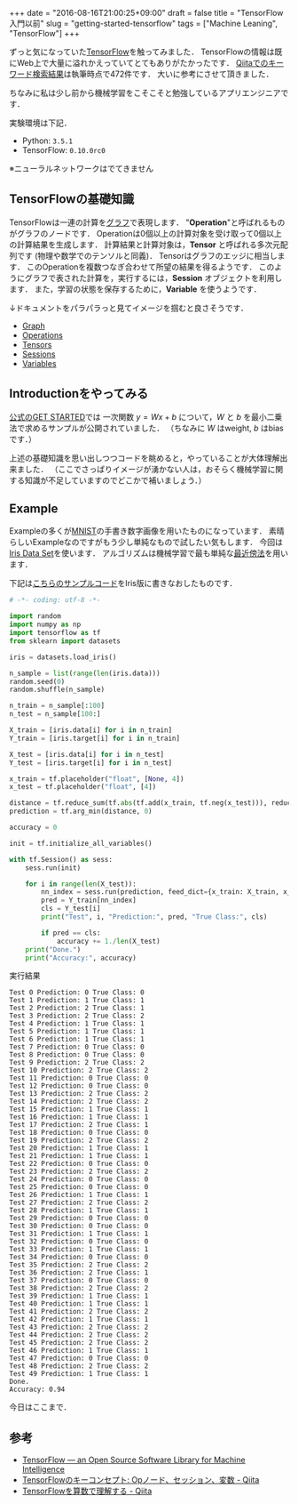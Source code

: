 +++
date = "2016-08-16T21:00:25+09:00"
draft = false
title = "TensorFlow入門以前"
slug = "getting-started-tensorflow"
tags = ["Machine Leaning", "TensorFlow"]
+++

ずっと気になっていた[TensorFlow](https://www.tensorflow.org/)を触ってみました．
TensorFlowの情報は既にWeb上で大量に溢れかえっていてとてもありがたかったです．
[Qiitaでのキーワード検索結果](http://qiita.com/search?q=tensorflow)は執筆時点で472件です．
大いに参考にさせて頂きました．

ちなみに私は少し前から機械学習をこそこそと勉強しているアプリエンジニアです．

実験環境は下記．

- Python: `3.5.1`
- TensorFlow: `0.10.0rc0`

※ニューラルネットワークはでてきません

## TensorFlowの基礎知識

TensorFlowは一連の計算を[グラフ](https://en.wikipedia.org/wiki/Graph_(discrete_mathematics))で表現します．
"**Operation**"と呼ばれるものがグラフのノードです．
Operationは0個以上の計算対象を受け取って0個以上の計算結果を生成します．
計算結果と計算対象は，**Tensor** と呼ばれる多次元配列です (物理や数学でのテンソルと同義)．
Tensorはグラフのエッジに相当します．
このOperationを複数つなぎ合わせて所望の結果を得るようです．
このようにグラフで表された計算を，実行するには，**Session** オブジェクトを利用します．
また，学習の状態を保存するために，**Variable** を使うようです．

↓ドキュメントをパラパラっと見てイメージを掴むと良さそうです．

- [Graph](https://www.tensorflow.org/versions/r0.10/api_docs/python/framework.html#Graph)
- [Operations](https://www.tensorflow.org/versions/r0.10/api_docs/python/framework.html#Operation)
- [Tensors](https://www.tensorflow.org/versions/r0.10/api_docs/python/framework.html#Tensor)
- [Sessions](https://www.tensorflow.org/versions/r0.10/api_docs/python/client.html#Session)
- [Variables](https://www.tensorflow.org/versions/r0.10/api_docs/python/state_ops.html)

## Introductionをやってみる

[公式のGET STARTED](https://www.tensorflow.org/versions/r0.10/get_started/index.html)では
一次関数 $y = Wx + b$ について，$W$ と $b$ を最小二乗法で求めるサンプルが公開されていました．
（ちなみに $W$ はweight, $b$ はbiasです．）

上述の基礎知識を思い出しつつコードを眺めると，やっていることが大体理解出来ました．
（ここでさっぱりイメージが湧かない人は，おそらく機械学習に関する知識が不足していますのでどこかで補いましょう．）

## Example

Exampleの多くが[MNIST](http://yann.lecun.com/exdb/mnist/)の手書き数字画像を用いたものになっています．
素晴らしいExampleなのですがもう少し単純なもので試したい気もします．
今回は[Iris Data Set](https://archive.ics.uci.edu/ml/datasets/Iris)を使います．
アルゴリズムは機械学習で最も単純な[最近傍法](https://ja.wikipedia.org/wiki/K%E8%BF%91%E5%82%8D%E6%B3%95)を用います．

下記は[こちらのサンプルコード](https://github.com/aymericdamien/TensorFlow-Examples/blob/master/notebooks/2_BasicModels/nearest_neighbor.ipynb)をIris版に書きなおしたものです．

```python
# -*- coding: utf-8 -*-

import random
import numpy as np
import tensorflow as tf
from sklearn import datasets

iris = datasets.load_iris()

n_sample = list(range(len(iris.data)))
random.seed(0)
random.shuffle(n_sample)

n_train = n_sample[:100]
n_test = n_sample[100:]

X_train = [iris.data[i] for i in n_train]
Y_train = [iris.target[i] for i in n_train]

X_test = [iris.data[i] for i in n_test]
Y_test = [iris.target[i] for i in n_test]

x_train = tf.placeholder("float", [None, 4])
x_test = tf.placeholder("float", [4])

distance = tf.reduce_sum(tf.abs(tf.add(x_train, tf.neg(x_test))), reduction_indices=1)
prediction = tf.arg_min(distance, 0)

accuracy = 0

init = tf.initialize_all_variables()

with tf.Session() as sess:
    sess.run(init)

    for i in range(len(X_test)):
        nn_index = sess.run(prediction, feed_dict={x_train: X_train, x_test: X_test[i]})
        pred = Y_train[nn_index]
        cls = Y_test[i]
        print("Test", i, "Prediction:", pred, "True Class:", cls)

        if pred == cls:
            accuracy += 1./len(X_test)
    print("Done.")
    print("Accuracy:", accuracy)
```

実行結果
```
Test 0 Prediction: 0 True Class: 0
Test 1 Prediction: 1 True Class: 1
Test 2 Prediction: 2 True Class: 1
Test 3 Prediction: 2 True Class: 2
Test 4 Prediction: 1 True Class: 1
Test 5 Prediction: 1 True Class: 1
Test 6 Prediction: 1 True Class: 1
Test 7 Prediction: 0 True Class: 0
Test 8 Prediction: 0 True Class: 0
Test 9 Prediction: 2 True Class: 2
Test 10 Prediction: 2 True Class: 2
Test 11 Prediction: 0 True Class: 0
Test 12 Prediction: 0 True Class: 0
Test 13 Prediction: 2 True Class: 2
Test 14 Prediction: 2 True Class: 2
Test 15 Prediction: 1 True Class: 1
Test 16 Prediction: 1 True Class: 1
Test 17 Prediction: 2 True Class: 1
Test 18 Prediction: 0 True Class: 0
Test 19 Prediction: 2 True Class: 2
Test 20 Prediction: 1 True Class: 1
Test 21 Prediction: 1 True Class: 1
Test 22 Prediction: 0 True Class: 0
Test 23 Prediction: 2 True Class: 2
Test 24 Prediction: 0 True Class: 0
Test 25 Prediction: 0 True Class: 0
Test 26 Prediction: 1 True Class: 1
Test 27 Prediction: 2 True Class: 2
Test 28 Prediction: 1 True Class: 1
Test 29 Prediction: 0 True Class: 0
Test 30 Prediction: 0 True Class: 0
Test 31 Prediction: 1 True Class: 1
Test 32 Prediction: 0 True Class: 0
Test 33 Prediction: 1 True Class: 1
Test 34 Prediction: 0 True Class: 0
Test 35 Prediction: 2 True Class: 2
Test 36 Prediction: 2 True Class: 1
Test 37 Prediction: 0 True Class: 0
Test 38 Prediction: 2 True Class: 2
Test 39 Prediction: 1 True Class: 1
Test 40 Prediction: 1 True Class: 1
Test 41 Prediction: 2 True Class: 2
Test 42 Prediction: 1 True Class: 1
Test 43 Prediction: 2 True Class: 2
Test 44 Prediction: 2 True Class: 2
Test 45 Prediction: 2 True Class: 2
Test 46 Prediction: 1 True Class: 1
Test 47 Prediction: 0 True Class: 0
Test 48 Prediction: 2 True Class: 2
Test 49 Prediction: 1 True Class: 1
Done.
Accuracy: 0.94
```

今日はここまで．

## 参考
- [TensorFlow — an Open Source Software Library for Machine Intelligence](https://www.tensorflow.org/)
- [TensorFlowのキーコンセプト: Opノード、セッション、変数 - Qiita](http://qiita.com/yanosen_jp/items/70e6d6afc36e1c0a3ef3)
- [TensorFlowを算数で理解する - Qiita](http://qiita.com/icoxfog417/items/fb5c24e35a849f8e2c5d)
